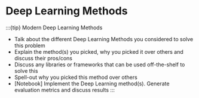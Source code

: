 # Deep Learning Methods

:::{tip} Modern Deep Learning Methods 
- Talk about the different Deep Learning Methods you considered to solve this problem
- Explain the method(s) you picked, why you picked it over others and discuss their pros/cons
- Discuss any libraries or frameworks that can be used off-the-shelf to solve this
- Spell-out why you picked this method over others
- [Notebook] Implement the Deep Learning method(s). Generate evaluation metrics and discuss results
:::
